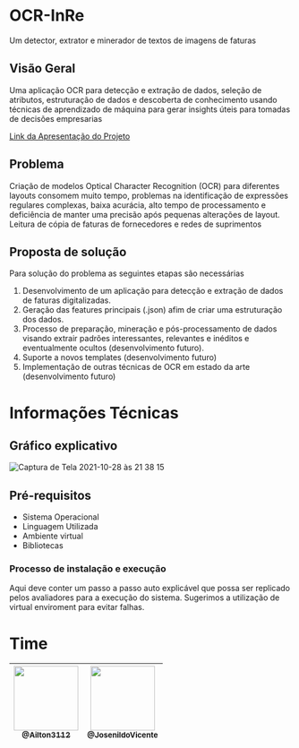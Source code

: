 # OCR-InRe
Um detector, extrator e minerador de textos de imagens de faturas
##  Visão Geral

Uma aplicação OCR para detecção e extração de dados, seleção de atributos, estruturação de dados e descoberta de conhecimento usando técnicas de aprendizado de máquina para gerar insights úteis para tomadas de decisões empresarias

[Link da Apresentação do Projeto](https://drive.google.com/file/d/1FG7Ndkb7madwut61d_A4NNmf8GSbLpF4/view?usp=sharing)

##  Problema
Criação de modelos Optical Character Recognition (OCR) para diferentes layouts consomem muito tempo, problemas na identificação de expressões regulares complexas, baixa acurácia, alto tempo de processamento e deficiência   de manter uma precisão após pequenas alterações de layout. Leitura  de cópia de faturas de fornecedores e redes de suprimentos

## Proposta de solução

Para solução do problema as seguintes etapas são necessárias 
1. Desenvolvimento de um aplicação para detecção e extração de dados de faturas digitalizadas.
2. Geração das features principais (.json) afim de criar uma estruturação dos dados.
3. Processo de preparação, mineração e pós-processamento de dados visando extrair padrões interessantes, relevantes e inéditos e eventualmente ocultos (desenvolvimento futuro).
4. Suporte a novos templates (desenvolvimento futuro)
5. Implementação de outras técnicas de OCR em estado da arte (desenvolvimento futuro)

# Informações Técnicas
## Gráfico explicativo
![Captura de Tela 2021-10-28 às 21 38 15](https://user-images.githubusercontent.com/7680448/139354598-5a928b18-4f08-4024-9e76-2a566677320f.png)

## Pré-requisitos

  - Sistema Operacional
  - Linguagem Utilizada
  - Ambiente virtual
  - Bibliotecas

### Processo de instalação e execução

Aqui deve conter um passo a passo auto explicável que possa ser replicado pelos avaliadores para a execução do sistema. Sugerimos a utilização de virtual enviroment para evitar falhas.

# Time 

| [<img src="https://user-images.githubusercontent.com/7680448/139342517-45bdbefc-5032-432a-9ffb-c17e36937fe8.jpg" width="115"><br><sub>@Ailton3112</sub>](https://github.com/Ailton3112) | [<img src="https://avatars.githubusercontent.com/u/22326734?v=4" width="115"><br><sub>@JosenildoVicente</sub>](https://github.com/JosenildoVicente) |
| :---: | :---: |
